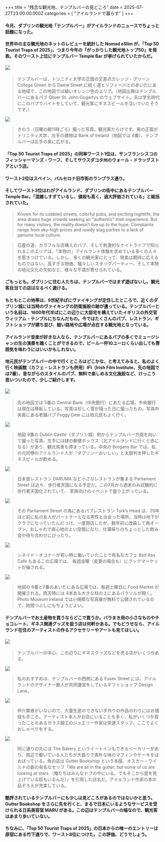 +++
title = "残念な観光地、テンプルバーの見どころ"
date = 2025-07-27T23:00:00.000Z
categories = [ "アイルランドで暮らす" ]
+++

#### 今月、ダブリンの観光地「テンプルバー」がアイルランドのニュースでちょっと話題になった。

<!--more-->

#### 世界中の主な観光地のネットのレビューを統計した Nomad eSlim が、「Top 50 Tourist Traps of 2025」、つまり今年の「がっかりした観光地トップ50」を発表。そのワースト上位にテンプルバー Temple Bar が挙げられていたからだ。

#### ![](</0090727-Temple Bar Map.png>)

> テンプルバーは、トリニティ大学の正面の交差点カレッジ・グリーン College Green から Dame Street に続く道とリフィー川とのあいだにある地域で、この地図では細いオレンジ色のエリア。（地図出典はテンプルバーにあるパブ Oliver St. John Gogartys のウェブサイト。夫は学生時代にこのパブでバイトをしていて、観光客にギネスビールを注いでいたそうです。）

![](/0090727-TempleBar-13.webp)

> きのう（日曜の朝11時ごろ）撮った写真。観光客だらけです。奥の正面がトリニティ大学、左手の建物は Bank of Ireland（地図では 4番）、テンプルバーは左手の奥に広がる。

#### 「Top 50 Tourist Traps of 2025」の同率ワースト1位は、サンフランシスコのフィッシャーマンズ・ワーフ、そしてサウスダコタ州のウォール・ドラッグストアという店。

#### ワースト2位はスペイン、バルセロナ旧市街のランブラス通り。

#### そしてワースト3位はわがアイルランド、ダブリンの街中にあるテンプルバー Temple Bar。「混雑しすぎているし、値段も高く、過大評価されている」と総括されていた。

> Known for its cobbled streets, colorful pubs, and exciting nightlife, the area draws huge crowds seeking an “authentic” Irish experience. But for many visitors, the reality doesn’t live up to the hype. Complaints range from sky-high prices and rowdy stag parties to a lack of genuine local culture. 

> 石畳の道、カラフルな店構えのパブ、そして刺激的なナイトライフで知られるこのエリアは、「本物の」アイルランド体験を求めている多くの人々を惹きつけている。しかし、多くの観光客にとって、現実は期待に応えるものではない。高すぎる物価、騒々しいスタッグパーティー、そして本物の地元文化の欠如など、様々な不満が寄せられている。

#### ごもっとも。ダブリンに住む人たちは、テンプルバーではまず遊ばないし、観光客目当ての店はなるべく避ける。

#### もともとこの地帯は、9世紀半ばにヴァイキングが定住したところで、近くのダブリン城には当時のヴァイキングの防衛施設の跡が遺っている。テンプルバーという名前は、1600年代半ばにこの辺りに大邸宅を構えていたイギリスの外交官ウィリアム・テンプルにちなんだもの。今ではたくさんのパブ、レストラン、ギフトショップが建ち並び、細い路地や広場が点在する観光地となっている。

#### アイルランド音楽が好きな人なら、テンプルバーにあるパブの多くでミュージシャンの生の演奏を聴くことができるので、ビール一杯10ユーロくらい出しても雰囲気を味わうにはいいかもしれない。

#### 地元民がテンプルバーの中で行くところはどこかな、と考えてみると、私のよく行く映画館（カフェ・レストランも併用）IFI（Irish Film Institute、先の地図では7番）、昔ながらのスタイルのパブ、無料で楽しめる文化施設など、けっこう思いついたので、少しご紹介します。

#### ![](/0090727-TempleBar-12.webp)

> 先の地図では 5番の Central Bank（中央銀行）にあたる広場。中央銀行は現在は移転している。写真は珍しく雪が降った日に撮ったもの。写真中央奥にある老舗パブ Foggy Dew には地元民もよく行く。

![](/0090727-TempleBar-9.webp)

> 地図 9番の Dublin Castle（ダブリン城）側からテンプルバー方面を向いて撮った写真。左手には緑の郵便ボックス（北アイルランドに行くと赤になる）があり、観光馬車も停まっている。中央の Brogans Bar では、私の元同僚のアイルランド人が「ダブリン一おいしい」と太鼓判を押したギネスビールが飲める。

![](/0090727-TempleBar-11.webp)

> 日本食レストラン DARUMA など小さなレストランが集まる Parliament Street は近々、歩行者天国になる予定だ。この7月から週末のみ試験的に歩行者天国化されていて、 家族向けのイベントで盛り上がっている。

![](/0090727-TempleBar-10.webp)

> その Parliament Street の角にあるパブレストラン Turk’s Head は、20年ほど前に私の友人がパートナーとなる男性と出会った場所。当時は地下がクラブになっていたんだっけ。一度閉店したが、数年前に改装して再オープン。おしゃれで居心地のよい空間になり、仕事帰りのちょっとした飲み会や待ち合わせにぴったり。

![](/0090727-TempleBar-8.webp)

> シネイド・オコナーが若い時に働いていたことで有名なカフェ Bad Ass Café もあるこの広場では、 毎週金曜（変更の場合も）にブックマーケットが催される。

![](/0090727-TempleBar-5.webp)

> 地図の 6番と7番のあいだにある広場では、毎週土曜日に Food Market が開催される。雨天時には 4本ある大きな柱の上にあるパラソルが開く。Photo Museum Ireland では小規模な写真展が無料で公開されているので、時間つぶしにもちょうどよい。

#### テンプルバーでお土産物を買うならどこで買うか。バラまき用の小さなものやチョコレート、ギネス関連グッズを扱う店は何軒かある。でもどうせなら、アイルランド在住のアーティストの作るアクセサリーやアートも見てほしい。

#### ![](/0090727-TempleBar-7.webp)

> テンプルバーの中心、この辺りにギネスグッズなどを売る店がいくつかある。

![](/0090727-TempleBar-4.webp)

> 私のおすすめは、テンプルバーの西側にある Essex Street には、アイルランドのデザイナー数人が共同運営をしているギフトショップ Design Lane。 

![](/0090727-TempleBar-1.webp)

> 仲介業者がいないので、大量生産のできない手作りの作品のわりにはお値段も手ごろ。アーティスト本人がお店にいることも多く、私がいくつか買ったことのあるガラス細工のジュエリー作家は常連スタッフ。ここでよくおしゃべりをする。

![](/0090727-TempleBar-3.webp)

> 同じ通りの先には The Bakery というイートインもできるベーカリーがあり、周辺で働いている人たちが大振りで素朴な味のマフィンやケーキをほおばっている。角の店は Gutter Bookshop という本屋。オスカー・ワイルドの劇の有名なセリフ「We are all in the gutter, but some of us are looking at stars.（俺たちはみんなドブの中にいる。でもそこから星を見上げている奴もいるんだ）」を引用した店名だ。アイルランド作家の本の品ぞろえが充実している。

#### 酷評されているテンプルバーにも少しは見どころがあるのではないかと思う。Gutter Bookshop をさらに先を行くと、まるで日本にいるようなサービスを受けられる日系美容室 MARU がある。この辺はテンプルバーの端なので、観光客はあまり歩いていない。

#### ちなみに、「Top 50 Tourist Traps of 2025」の日本からの唯一のエントリーは原宿にある竹下通りで、ワースト8位につけた。この評価、どうでしょう。
